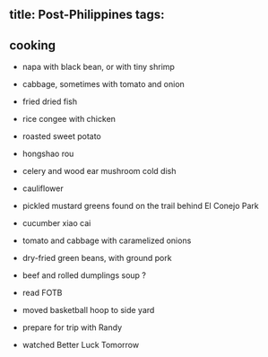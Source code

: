 title: Post-Philippines
tags:
---

## cooking

- napa with black bean, or with tiny shrimp
- cabbage, sometimes with tomato and onion
- fried dried fish
- rice congee with chicken
- roasted sweet potato
- hongshao rou
- celery and wood ear mushroom cold dish
- cauliflower
- pickled mustard greens found on the trail behind El Conejo Park
- cucumber xiao cai
- tomato and cabbage with caramelized onions
- dry-fried green beans, with ground pork

- beef and rolled dumplings soup ?

- read FOTB
- moved basketball hoop to side yard

- prepare for trip with Randy

- watched Better Luck Tomorrow